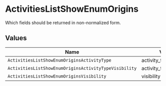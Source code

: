 # ActivitiesListShowEnumOrigins

Which fields should be returned in non-normalized form.


## Values

| Name                                                  | Value                                                 |
| ----------------------------------------------------- | ----------------------------------------------------- |
| `ActivitiesListShowEnumOriginsActivityType`           | activity_type                                         |
| `ActivitiesListShowEnumOriginsActivityTypeVisibility` | activity_type,visibility                              |
| `ActivitiesListShowEnumOriginsVisibility`             | visibility                                            |